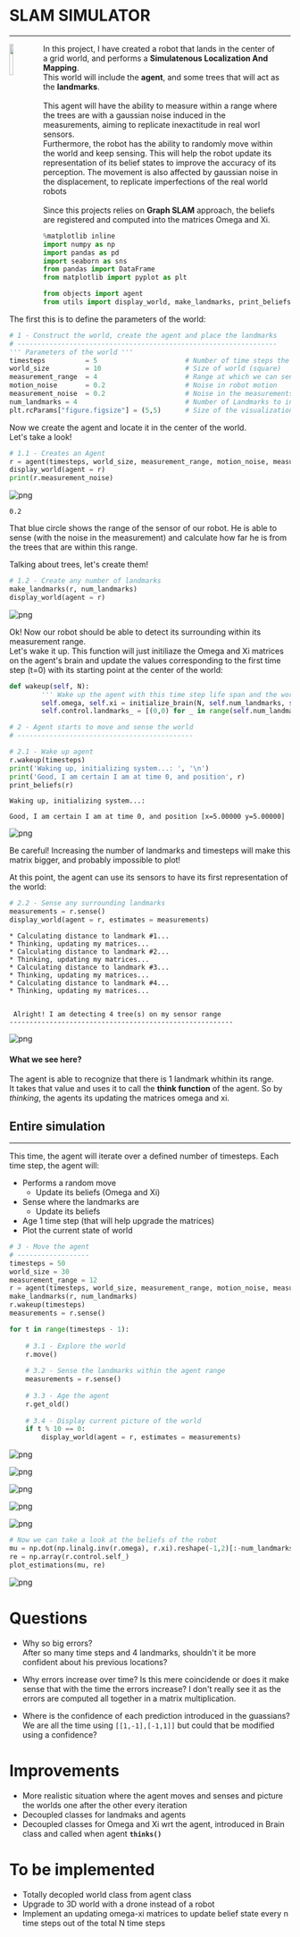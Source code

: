 
# SLAM SIMULATOR
---


<img style="float: left; height: 12%; width: 12%" src="https://scontent.fzty2-1.fna.fbcdn.net/v/t1.0-9/38032795_10214660582261300_487980573420158976_n.jpg?_nc_cat=0&oh=f931a6f87eef7abdc99a500c9d63f842&oe=5BCCD7E1">

<div class=text-justify style=margin-right:20px style=margin-left:20px>
In this project, I have created a robot that lands in the center of a grid world, and performs a <b>Simulatenous Localization And Mapping</b>.<br>This world will include the <b>agent</b>, and some trees that will act as the <b>landmarks</b>.  
<br><br>  
This agent will have the ability to measure within a range where the trees are with a gaussian noise induced in the measurements, aiming to replicate inexactitude in real worl sensors. <br>  
Furthermore, the robot has the ability to randomly move within the world and keep sensing. This will help the robot update its representation of its belief states to improve the accuracy of its perception. The movement is also affected by gaussian noise in the displacement, to replicate imperfections of the real world robots
<br><br>
Since this projects relies on <b>Graph SLAM</b> approach, the beliefs are registered and computed into the matrices Omega and Xi.
</div>


```python
%matplotlib inline
import numpy as np
import pandas as pd
import seaborn as sns
from pandas import DataFrame
from matplotlib import pyplot as plt

from objects import agent
from utils import display_world, make_landmarks, print_beliefs, plot_estimations
```

The first this is to define the parameters of the world:


```python
# 1 - Construct the world, create the agent and place the landmarks
# -----------------------------------------------------------------
''' Parameters of the world '''
timesteps          = 5                      # Number of time steps the agent will live
world_size         = 10                     # Size of world (square)
measurement_range  = 4                      # Range at which we can sense landmarks
motion_noise       = 0.2                    # Noise in robot motion
measurement_noise  = 0.2                    # Noise in the measurements
num_landmarks = 4                           # Number of Landmarks to include in the world
plt.rcParams["figure.figsize"] = (5,5)      # Size of the visualization of the simulation
```

Now we create the agent and locate it in the center of the world.  
Let's take a look!


```python
# 1.1 - Creates an Agent
r = agent(timesteps, world_size, measurement_range, motion_noise, measurement_noise, comments=True) # allow agent to tell what he is doing
display_world(agent = r)
print(r.measurement_noise)
```


![png](Simulator/output_5_0.png)


    0.2


That blue circle shows the range of the sensor of our robot. He is able to sense (with the noise in the measurement) and calculate how far he is from the trees that are within this range.   

Talking about trees, let's create them!


```python
# 1.2 - Create any number of landmarks
make_landmarks(r, num_landmarks)
display_world(agent = r)
```


![png](Simulator/output_7_0.png)


<div class=text-justify>
Ok! Now our robot should be able to detect its surrounding within its measurement range. <br>
Let's wake it up. This function will just initiliaze the Omega and Xi matrices on the agent's brain and update the values corresponding to the first time step (t=0) with its starting point at the center of the world:
<div>

```python
def wakeup(self, N):
        ''' Wake up the agent with this time step life span and the world he is in '''
        self.omega, self.xi = initialize_brain(N, self.num_landmarks, self.world_size)
        self.control.landmarks_ = [(0,0) for _ in range(self.num_landmarks)]
```


```python
# 2 - Agent starts to move and sense the world 
# --------------------------------------------

# 2.1 - Wake up agent
r.wakeup(timesteps)
print('Waking up, initializing system...: ', '\n')
print('Good, I am certain I am at time 0, and position', r)
print_beliefs(r)
```

    Waking up, initializing system...:  
    
    Good, I am certain I am at time 0, and position [x=5.00000 y=5.00000]



![png](Simulator/output_9_1.png)


Be careful! Increasing the number of landmarks and timesteps will make this matrix bigger, and probably impossible to plot!

At this point, the agent can use its sensors to have its first representation of the world:


```python
# 2.2 - Sense any surrounding landmarks
measurements = r.sense()
display_world(agent = r, estimates = measurements)
```

    * Calculating distance to landmark #1...
    * Thinking, updating my matrices...
    * Calculating distance to landmark #2...
    * Thinking, updating my matrices...
    * Calculating distance to landmark #3...
    * Thinking, updating my matrices...
    * Calculating distance to landmark #4...
    * Thinking, updating my matrices...
    
    
     Alright! I am detecting 4 tree(s) on my sensor range
    --------------------------------------------------------



![png](Simulator/output_12_1.png)


#### What we see here?
The agent is able to recognize that there is 1 landmark whithin its range.  
It takes that value and uses it to call the **think function** of the agent. So by *thinking*, the agents its updating the matrices omega and xi.

## Entire simulation
---

This time, the agent will iterate over a defined number of timesteps. 
Each time step, the agent will:

- Performs a random move
    - Update its beliefs (Omega and Xi)
- Sense where the landmarks are
    - Update its beliefs
- Age 1 time step (that will help upgrade the matrices)
- Plot the current state of world


```python
# 3 - Move the agent
# ------------------
timesteps = 50
world_size = 30
measurement_range = 12
r = agent(timesteps, world_size, measurement_range, motion_noise, measurement_noise, comments=False) # Deactivate comments of the agent
make_landmarks(r, num_landmarks)
r.wakeup(timesteps)
measurements = r.sense()

for t in range(timesteps - 1):
    
    # 3.1 - Explore the world
    r.move()
    
    # 3.2 - Sense the landmarks within the agent range
    measurements = r.sense()
    
    # 3.3 - Age the agent
    r.get_old()
    
    # 3.4 - Display current picture of the world
    if t % 10 == 0:
        display_world(agent = r, estimates = measurements)
```


![png](Simulator/output_15_0.png)



![png](Simulator/output_15_1.png)



![png](Simulator/output_15_2.png)



![png](Simulator/output_15_3.png)



![png](Simulator/output_15_4.png)



```python
# Now we can take a look at the beliefs of the robot
mu = np.dot(np.linalg.inv(r.omega), r.xi).reshape(-1,2)[:-num_landmarks,:] # Calculate the estimates
re = np.array(r.control.self_)                                             # Grab the real positions stored in the agent
plot_estimations(mu, re)
```


![png](Simulator/output_16_0.png)


# Questions

- Why so big errors?  
After so many time steps and 4 landmarks, shouldn't it be more confident about his previous locations?  
   
   
- Why errors increase over time?
Is this mere coincidende or does it make sense that with the time the errors increase? I don't really see it as the errors are computed all together in a matrix multiplication.  
  
  
- Where is the confidence of each prediction introduced in the guassians?  
We are all the time using ```[[1,-1],[-1,1]]``` but could that be modified using a confidence?  


# Improvements
- More realistic situation where the agent moves and senses and picture the worlds one after the other every iteration
- Decoupled classes for landmaks and agents
- Decoupled classes for Omega and Xi wrt the agent, introduced in Brain class and called when agent **```thinks()```**

# To be implemented
- Totally decopled world class from agent class
- Upgrade to 3D world with a drone instead of a robot
- Implement an updating omega-xi matrices to update belief state every n time steps out of the total N time steps
